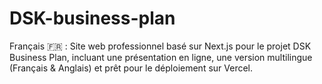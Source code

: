 # DSK-business-plan
Français 🇫🇷 : Site web professionnel basé sur Next.js pour le projet DSK Business Plan, incluant une présentation en ligne, une version multilingue (Français &amp; Anglais) et prêt pour le déploiement sur Vercel.  
